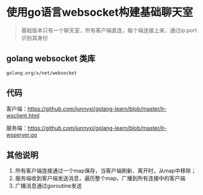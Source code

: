 # 使用go语言websocket构建基础聊天室

> 基础版本只有一个聊天室，所有客户端直连，每个端连接上来，通过ip:port 识别其身份

## golang websocket 类库
```
golang.org/x/net/websocket
```

## 代码

客户端：https://github.com/junnyxi/golang-learn/blob/master/lr-wsclient.html

服务端：https://github.com/junnyxi/golang-learn/blob/master/lr-wsserver.go

## 其他说明

1. 所有客户端连接通过一个map保存，当客户端刷新、离开时，从map中移除；
2. 服务端收到客户端发送消息，遍历整个map，广播到所有连接中的客户端
3. 广播消息通过goroutine发送
